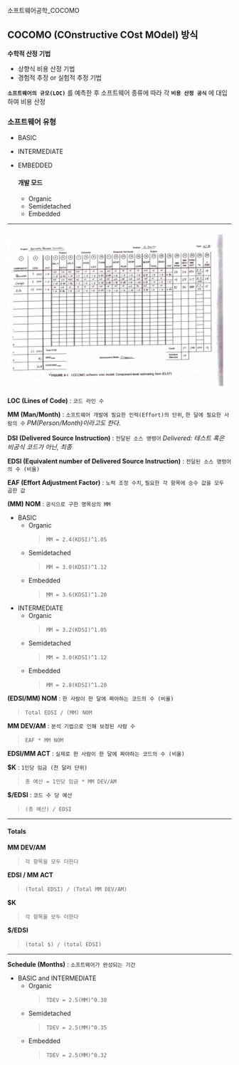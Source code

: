 소프트웨어공학_COCOMO

## COCOMO (COnstructive COst MOdel) 방식

**수학적 산정 기법**
- 상향식 비용 산정 기법
- 경험적 추정 or 실험적 추정 기법

**`소프트웨어의 규모(LOC)`** 를 예측한 후 소프트웨어 종류에 따라 각 **`비용 산정 공식`** 에 대입하여 비용 산정

### 소프트웨어 유형
- BASIC
- INTERMEDIATE
- EMBEDDED

    #### 개발 모드
    - Organic
    - Semidetached
    - Embedded

---

![코코모샘플](COCOMO샘플.jpg)

**LOC (Lines of Code)** : `코드 라인 수 `

**MM (Man/Month)** : `소프트웨어 개발에 필요한 인력(Effort)의 단위`, `한 달에 필요한 사람의 수`
*PM(Person/Month)이라고도 한다.*

**DSI (Delivered Source Instruction)** : `전달된 소스 명령어`
*Delivered: 테스트 혹은 비공식 코드가 아닌, 최종*

**EDSI (Equivalent number of Delivered Source Instruction)** : `전달된 소스 명령어의 수 (비율)`

**EAF (Effort Adjustment Factor)** : `노력 조정 수치`, `필요한 각 항목에 승수 값을 모두 곱한 값`

**(MM) NOM** : `공식으로 구한 명목상의 MM`
- BASIC
  - Organic
    > `MM = 2.4(KDSI)^1.05`
  - Semidetached
    > `MM = 3.0(KDSI)^1.12`
  - Embedded
    > `MM = 3.6(KDSI)^1.20`
- INTERMEDIATE
  - Organic
    > `MM = 3.2(KDSI)^1.05`
  - Semidetached
    > `MM = 3.0(KDSI)^1.12`
  - Embedded
    > `MM = 2.8(KDSI)^1.20`


**(EDSI/MM) NOM** : `한 사람이 한 달에 짜야하는 코드의 수 (비율)`
> `Total EDSI / (MM) NOM`


**MM DEV/AM** : `분석 기법으로 인해 보정된 사람 수`
> `EAF * MM NOM`

**EDSI/MM ACT** : `실제로 한 사람이 한 달에 짜야하는 코드의 수 (비율)`

**$K** : `1인당 임금 (천 달러 단위)`
> `총 예산 = 1인당 임금 * MM DEV/AM`

**$/EDSI** : `코드 수 당 예산` 
> `(총 예산) / EDSI`

---
#### Totals

**MM DEV/AM**
> `각 항목을 모두 더한다`

**EDSI / MM  ACT**
> `(Total EDSI) / (Total MM DEV/AM)`

**$K**
> `각 항목을 모두 더한다`

**$/EDSI**
> `(total $) / (total EDSI)`

---

**Schedule (Months)** : `소프트웨어가 완성되는 기간`
- BASIC and INTERMEDIATE
  - Organic
    > `TDEV = 2.5(MM)^0.38`
  - Semidetached
    > `TDEV = 2.5(MM)^0.35`
  - Embedded
    > `TDEV = 2.5(MM)^0.32`